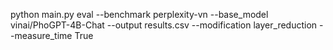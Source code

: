python main.py eval --benchmark perplexity-vn --base_model vinai/PhoGPT-4B-Chat --output results.csv --modification layer_reduction --measure_time True